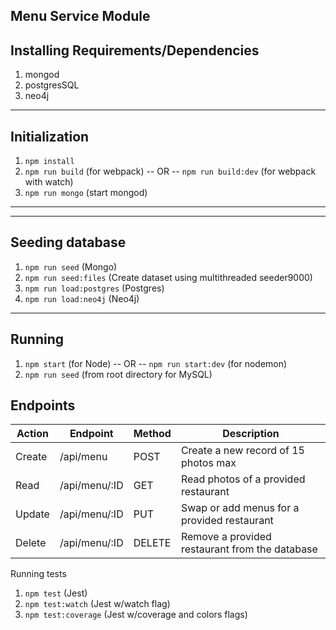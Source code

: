 
Menu Service Module
------

## Installing Requirements/Dependencies
1. mongod
2. postgresSQL
3. neo4j

---

## Initialization
1. `npm install`
2. `npm run build` (for webpack) -- OR -- `npm run build:dev` (for webpack with watch)
3. `npm run mongo` (start mongod)

---


---

## Seeding database
1. `npm run seed`          (Mongo)
2. `npm run seed:files`    (Create dataset using multithreaded seeder9000)
3. `npm run load:postgres` (Postgres)
4. `npm run load:neo4j`    (Neo4j)

---

## Running
1. `npm start` (for Node) -- OR -- `npm run start:dev` (for nodemon)
2. `npm run seed` (from root directory for MySQL)


## Endpoints
| Action |     Endpoint     | Method | Description                                      |
|--------|------------------|--------|--------------------------------------------------|
| Create | /api/menu        | POST   | Create a new record of 15 photos max             |
| Read   | /api/menu/:ID    | GET    | Read photos of a provided restaurant             |
| Update | /api/menu/:ID    | PUT    | Swap or add menus for a provided restaurant      |
| Delete | /api/menu/:ID    | DELETE | Remove a provided restaurant from the database   |


Running tests
1. `npm test`          (Jest)
2. `npm test:watch`    (Jest w/watch flag)
3. `npm test:coverage` (Jest w/coverage and colors flags)